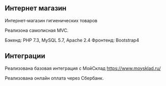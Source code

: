 ## Интернет магазин

Интернет-магазин гигиенических товаров

Реализона самописная MVC.

Бэкенд: PHP 7.3, MySQL 5.7, Apache 2.4
Фронтенд: Bootstrap4

## Интеграции

Реализована базовая интеграция с МойСклад https://www.moysklad.ru/

Реализована онлайн оплата через Сбербанк.
